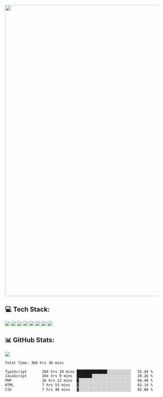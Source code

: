 <img style='width: 100vw' src='./hcampos_gradient.png'>

## 💻 Tech Stack:

![](https://img.shields.io/badge/next%20js-000000?style=for-the-badge&logo=nextdotjs&logoColor=white) ![](https://img.shields.io/badge/Tailwind_CSS-38B2AC?style=for-the-badge&logo=tailwind-css&logoColor=white) ![](https://img.shields.io/badge/React_Query-FF4154?style=for-the-badge&logo=React_Query&logoColor=white) ![](https://img.shields.io/badge/React-20232A?style=for-the-badge&logo=react&logoColor=61DAFB) ![](https://img.shields.io/badge/TypeScript-007ACC?style=for-the-badge&logo=typescript&logoColor=white) ![](https://img.shields.io/badge/JavaScript-323330?style=for-the-badge&logo=javascript&logoColor=F7DF1E) ![](https://img.shields.io/badge/Prisma-3982CE?style=for-the-badge&logo=Prisma&logoColor=white) ![](https://img.shields.io/badge/Supabase-181818?style=for-the-badge&logo=supabase&logoColor=white)

## 📊 GitHub Stats:

![](https://github-readme-stats.vercel.app/api?username=Sakoutecher&show_icons=true&count_private=true&&bg_color=70,11998e,38ef7d&title_color=fff&text_color=fff&icon_color=fff&hide_border=true)<br/>

<!--START_SECTION:waka-->

```txt
Total Time: 368 hrs 36 mins

TypeScript       204 hrs 20 mins ██████████████░░░░░░░░░░░   55.44 %
JavaScript       104 hrs 9 mins  ███████░░░░░░░░░░░░░░░░░░   28.26 %
PHP              16 hrs 12 mins  █░░░░░░░░░░░░░░░░░░░░░░░░   04.40 %
HTML             7 hrs 53 mins   ▓░░░░░░░░░░░░░░░░░░░░░░░░   02.14 %
CSS              7 hrs 40 mins   ▓░░░░░░░░░░░░░░░░░░░░░░░░   02.08 %
```

<!--END_SECTION:waka-->
